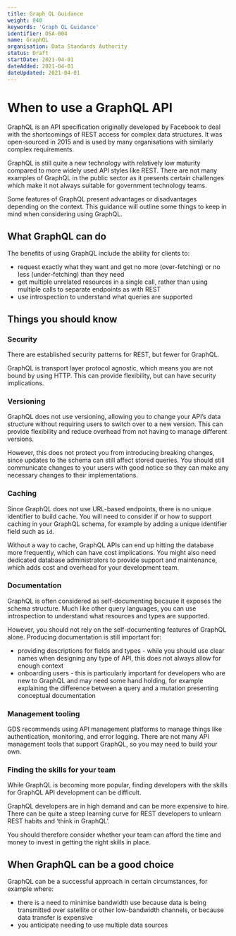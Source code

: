 ```yaml
---
title: Graph QL Guidance
weight: 840
keywords: 'Graph QL Guidance'
identifier: DSA-004
name: GraphQL
organisation: Data Standards Authority
status: Draft
startDate: 2021-04-01
dateAdded: 2021-04-01
dateUpdated: 2021-04-01
---
```


# When to use a GraphQL API

GraphQL is an API specification originally developed by Facebook to deal with the shortcomings of REST access for complex data structures. It was open-sourced in 2015 and is used by many organisations with similarly complex requirements.

GraphQL is still quite a new technology with relatively low maturity compared to more widely used API styles like REST. There are not many examples of GraphQL in the public sector as it presents certain challenges which make it not always suitable for government technology teams.

Some features of GraphQL present advantages or disadvantages depending on the context. This guidance will outline some things to keep in mind when considering using GraphQL.

## What GraphQL can do
The benefits of using GraphQL include the ability for clients to:

- request exactly what they want and get no more (over-fetching) or no less (under-fetching) than they need
- get multiple unrelated resources in a single call, rather than using multiple calls to separate endpoints as with REST
- use introspection to understand what queries are supported

## Things you should know

### Security
There are established security patterns for REST, but fewer for GraphQL.

GraphQL is transport layer protocol agnostic, which means you are not bound by using HTTP. This can provide flexibility, but can have security implications.


### Versioning
GraphQL does not use versioning, allowing you to change your API’s data structure without requiring users to switch over to a new version. This can provide flexibility and reduce overhead from not having to manage different versions.

However, this does not protect you from introducing breaking changes, since updates to the schema can still affect stored queries. You should still communicate changes to your users with good notice so they can make any necessary changes to their implementations.


### Caching
Since GraphQL does not use URL-based endpoints, there is no unique identifier to build cache. You will need to consider if or how to support caching in your GraphQL schema, for example by adding a unique identifier field such as `id`.

Without a way to cache, GraphQL APIs can end up hitting the database more frequently, which can have cost implications. You might also need dedicated database administrators to provide support and maintenance, which adds cost and overhead for your development team.

### Documentation
GraphQL is often considered as self-documenting because it exposes the schema structure. Much like other query languages, you can use introspection to understand what resources and types are supported.

However, you should not rely on the self-documenting features of GraphQL alone. Producing documentation is still important for:
- providing descriptions for fields and types - while you should use clear names when designing any type of API, this does not always allow for enough context
- onboarding users - this is particularly important for developers who are new to GraphQL and may need some hand holding, for example explaining the difference between a query and a mutation
presenting conceptual documentation


### Management tooling
GDS recommends using API management platforms to manage things like authentication, monitoring, and error logging. There are not many API management tools that support GraphQL, so you may need to build your own.


### Finding the skills for your team
While GraphQL is becoming more popular, finding developers with the skills for GraphQL API development can be difficult.

GraphQL developers are in high demand and can be more expensive to hire. There can be quite a steep learning curve for REST developers to unlearn REST habits and ‘think in GraphQL’.

You should therefore consider whether your team can afford the time and money to invest in getting the right skills in place.




## When GraphQL can be a good choice

GraphQL can be a successful approach in certain circumstances, for example where:

- there is a need to minimise bandwidth use because data is being transmitted over satellite or other low-bandwidth channels, or because data transfer is expensive
- you anticipate needing to use multiple data sources
